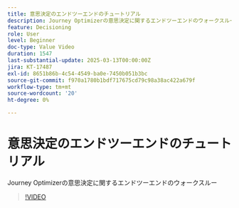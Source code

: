 ```yaml
---
title: 意思決定のエンドツーエンドのチュートリアル
description: Journey Optimizerの意思決定に関するエンドツーエンドのウォークスルー
feature: Decisioning
role: User
level: Beginner
doc-type: Value Video
duration: 1547
last-substantial-update: 2025-03-13T00:00:00Z
jira: KT-17487
exl-id: 8651b86b-4c54-4549-ba0e-7450b051b3bc
source-git-commit: f970a1780b1bdf717675cd79c98a38ac422a679f
workflow-type: tm+mt
source-wordcount: '20'
ht-degree: 0%

---
```


# 意思決定のエンドツーエンドのチュートリアル

Journey Optimizerの意思決定に関するエンドツーエンドのウォークスルー

>[!VIDEO](https://video.tv.adobe.com/v/3451100/?learn=on&enablevpops)
